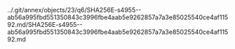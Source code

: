 ../.git/annex/objects/23/q6/SHA256E-s4955--ab56a995fbd551350843c3996fbe4aab5e9262857a7a3e85025540ce4af11592.md/SHA256E-s4955--ab56a995fbd551350843c3996fbe4aab5e9262857a7a3e85025540ce4af11592.md